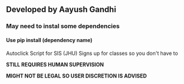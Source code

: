 ## Developed by Aayush Gandhi

### May need to instal some dependencies 
#### Use pip install (dependency name)

Autoclick Script for SIS (JHU)
Signs up for classes so you don't have to

**STILL REQUIRES HUMAN SUPERVISION**

**MIGHT NOT BE LEGAL SO USER DISCRETION IS ADVISED**